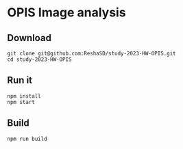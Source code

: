 # OPIS Image analysis

## Download

```shell
git clone git@github.com:ReshaSD/study-2023-HW-OPIS.git
cd study-2023-HW-OPIS
```

## Run it

```shell
npm install
npm start
```

## Build
```shell
npm run build
```
